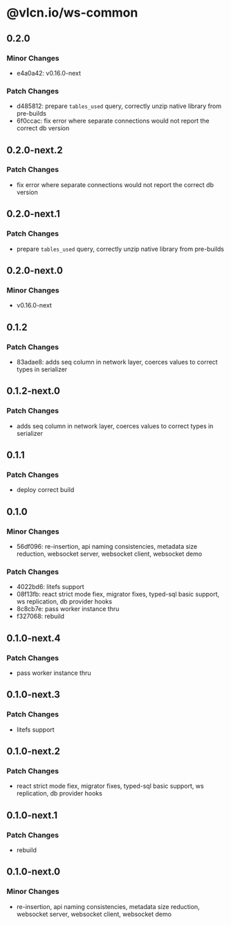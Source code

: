 # @vlcn.io/ws-common

## 0.2.0

### Minor Changes

- e4a0a42: v0.16.0-next

### Patch Changes

- d485812: prepare `tables_used` query, correctly unzip native library from pre-builds
- 6f0ccac: fix error where separate connections would not report the correct db version

## 0.2.0-next.2

### Patch Changes

- fix error where separate connections would not report the correct db version

## 0.2.0-next.1

### Patch Changes

- prepare `tables_used` query, correctly unzip native library from pre-builds

## 0.2.0-next.0

### Minor Changes

- v0.16.0-next

## 0.1.2

### Patch Changes

- 83adae8: adds seq column in network layer, coerces values to correct types in serializer

## 0.1.2-next.0

### Patch Changes

- adds seq column in network layer, coerces values to correct types in serializer

## 0.1.1

### Patch Changes

- deploy correct build

## 0.1.0

### Minor Changes

- 56df096: re-insertion, api naming consistencies, metadata size reduction, websocket server, websocket client, websocket demo

### Patch Changes

- 4022bd6: litefs support
- 08f13fb: react strict mode fiex, migrator fixes, typed-sql basic support, ws replication, db provider hooks
- 8c8cb7e: pass worker instance thru
- f327068: rebuild

## 0.1.0-next.4

### Patch Changes

- pass worker instance thru

## 0.1.0-next.3

### Patch Changes

- litefs support

## 0.1.0-next.2

### Patch Changes

- react strict mode fiex, migrator fixes, typed-sql basic support, ws replication, db provider hooks

## 0.1.0-next.1

### Patch Changes

- rebuild

## 0.1.0-next.0

### Minor Changes

- re-insertion, api naming consistencies, metadata size reduction, websocket server, websocket client, websocket demo
